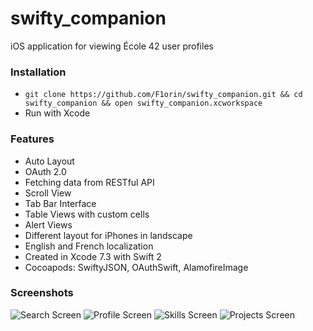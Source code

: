 # swifty_companion
iOS application for viewing École 42 user profiles

### Installation
- `git clone https://github.com/F1orin/swifty_companion.git && cd swifty_companion && open swifty_companion.xcworkspace`
- Run with Xcode

### Features
* Auto Layout
* OAuth 2.0
* Fetching data from RESTful API
* Scroll View
* Tab Bar Interface
* Table Views with custom cells
* Alert Views
* Different layout for iPhones in landscape
* English and French localization
* Created in Xcode 7.3 with Swift 2
* Cocoapods: SwiftyJSON, OAuthSwift, AlamofireImage

### Screenshots
![Search Screen](/screenshots/screenshot_1.png)
![Profile Screen](/screenshots/screenshot_2.png)
![Skills Screen](/screenshots/screenshot_3.png)
![Projects Screen](/screenshots/screenshot_4.png)
